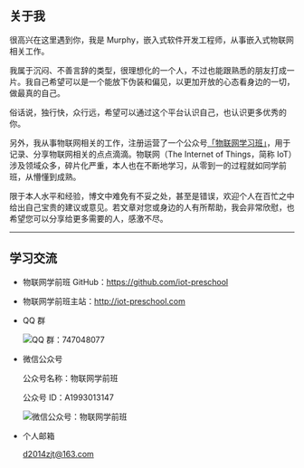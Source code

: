 ## 关于我

很高兴在这里遇到你，我是 Murphy，嵌入式软件开发工程师，从事嵌入式物联网相关工作。

我属于沉闷、不善言辞的类型，很理想化的一个人，不过也能跟熟悉的朋友打成一片。我自己希望可以是一个能放下伪装和偏见，以更加开放的心态看身边的一切，做最真的自己。

俗话说，独行快，众行远，希望可以通过这个平台认识自己，也认识更多优秀的你。

另外，我从事物联网相关的工作，注册运营了一个公众号[「物联网学习班」](https://zhaojuntao.gitee.io/picturebed/blog/IoT-Preschool/WeChat-GongZhongHao.jpg)，用于记录、分享物联网相关的点点滴滴。物联网（The Internet of Things，简称 IoT）涉及领域众多，碎片化严重，本人也在不断地学习，从零到一的过程就如同学前班，从懵懂到成熟。

限于本人水平和经验，博文中难免有不妥之处，甚至是错误，欢迎个人在百忙之中给出自己宝贵的建议或意见。若文章对您或身边的人有所帮助，我会非常欣慰，也希望您可以分享给更多需要的人，感激不尽。

---

## 学习交流

- 物联网学前班 GitHub：https://github.com/iot-preschool
- 物联网学前班主站：http://iot-preschool.com
- QQ 群

    ![QQ 群：747048077](https://zhaojuntao.gitee.io/picturebed/blog/IoT-Preschool/iot-preschool-qrcode.png)

- 微信公众号

    公众号名称：物联网学前班

    公众号 ID：A1993013147

    ![微信公众号：物联网学前班](https://zhaojuntao.gitee.io/picturebed/blog/IoT-Preschool/WeChat-GongZhongHao.jpg)

- 个人邮箱

    d2014zjt@163.com
